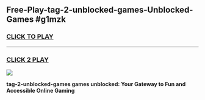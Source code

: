 
## Free-Play-tag-2-unblocked-games-Unblocked-Games #g1mzk
<h3>
<a href="https://news.freeplayer.one?title=tag-2-unblocked-games&ref=8M">CLICK TO PLAY</a></h3>
<hr>

<h3>
<a href="https://news.freeplayer.one?title=tag-2-unblocked-games&ref=8M">CLICK 2 PLAY</a>
  
</h3>

<a href="https://news.freeplayer.one?title=tag-2-unblocked-games&ref=8M"><img src="https://clearcache.store/games.png"></a>


**tag-2-unblocked-games games unblocked: Your Gateway to Fun and Accessible Online Gaming**
